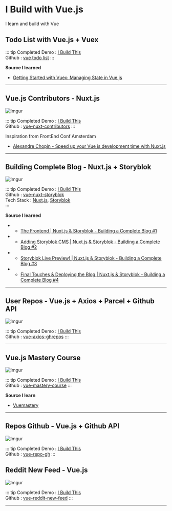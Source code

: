 # I Build with Vue.js

I learn and build with Vue

## Todo List with Vue.js + Vuex

::: tip Completed
Demo : [I Build This](https://artdvp.github.io/vue-learning/vue-basic-vuex-todo/)
<br>
Github : [vue todo list](https://github.com/artdvp/vue-learning/tree/master/docs/vue-basic-vuex-todo)
:::

**Source I learned**

- [Getting Started with Vuex: Managing State in Vue.js](https://sabe.io/tutorials/getting-started-with-vuex)

---

## Vue.js Contributors - Nuxt.js 

![Imgur](https://i.imgur.com/LUZhLtt.png)

::: tip Completed
Demo : [I Build This](https://vue-contributors.netlify.com/)
<br>
Github : [vue-nuxt-contributors](https://github.com/artdvp/vue-nuxt-contributors)
:::

Inspiration from FrontEnd Conf Amsterdam

- [Alexandre Chopin - Speed up your Vue js development time with Nuxt.js](https://www.youtube.com/watch?v=4wQpuJo6RzM&t=880s)

---

## Building Complete Blog - Nuxt.js + Storyblok 

![Imgur](https://i.imgur.com/ehw1btX.png)

::: tip Completed
Demo : [I Build This](https://vue-nuxt-storyblok.netlify.com/) <br>
Github : [vue-nuxt-storyblok](https://github.com/artdvp/vue-nuxt-storyblok) <br>
Tech Stack : [Nuxt.js](https://nuxtjs.org/), [Storyblok](https://www.storyblok.com) <br>
:::

**Source I learned**

* - [The Frontend | Nuxt.js & Storyblok - Building a Complete Blog #1](https://www.youtube.com/watch?v=Dc_5BpIB4X4)
* - [Adding Storyblok CMS | Nuxt.js & Storyblok - Building a Complete Blog #2](https://www.youtube.com/watch?v=UIh4P5rNjac)
* - [Storyblok Live Preview! | Nuxt.js & Storyblok - Building a Complete Blog #3](https://www.youtube.com/watch?v=Yq6Ddu_QAiY)
* - [Final Touches & Deploying the Blog | Nuxt.js & Storyblok - Building a Complete Blog #4](https://www.youtube.com/watch?v=JHCKab2oS4s)

--- 

## User Repos - Vue.js + Axios + Parcel + Github API 

![Imgur](https://i.imgur.com/ZMwO86K.png)

::: tip Completed
Demo : [I Build This](https://vue-repos-parcel.netlify.com/) <br>
Github : [vue-axios-ghrepos](https://github.com/artdvp/vue-axios-ghrepos)
:::

--- 


## Vue.js Mastery Course

![Imgur](https://i.imgur.com/osPZwIP.png)

::: tip Completed
Demo : [I Build This](https://artdvp.github.io/vue-mastery-course/Intro-to-Vuejs/) <br>
Github : [vue-mastery-course](https://github.com/artdvp/vue-mastery-course)
:::

**Source I learn**

* [Vuemastery](https://www.vuemastery.com/)

---

## Repos Github - Vue.js + Github API

![Imgur](https://i.imgur.com/xvKc1vi.png)

::: tip Completed
Demo : [I Build This](https://artdvp.github.io/vue-repo-gh/)<br>
Github : [vue-repo-gh](https://github.com/artdvp/vue-repo-gh)
:::

## Reddit New Feed - Vue.js 

![Imgur](https://i.imgur.com/vkgnBlV.png)

::: tip Completed
Demo : [I Build This](https://artdvp.github.io/vue-reddit-new-feed/)<br>
Github : [vue-reddit-new-feed](https://github.com/artdvp/vue-reddit-new-feed)
:::

---

